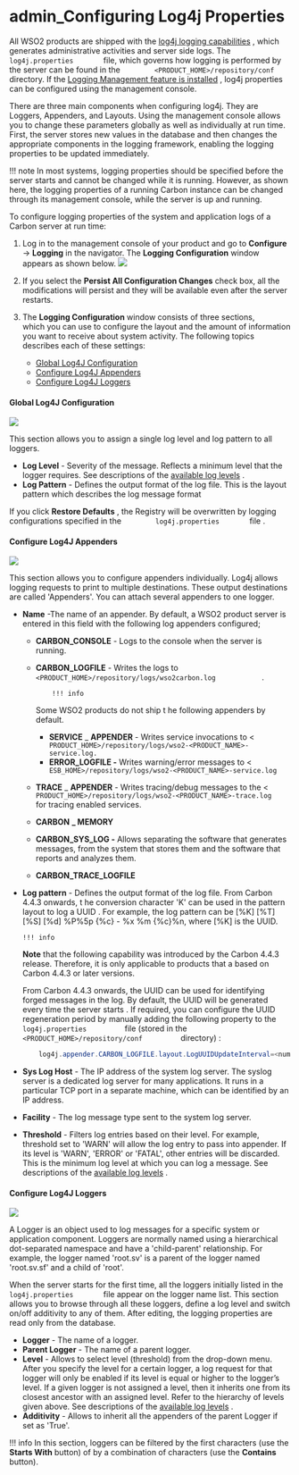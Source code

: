 # admin\_Configuring Log4j Properties

All WSO2 products are shipped with the [log4j logging capabilities](https://docs.wso2.com/display/ADMIN44x/Monitoring+Logs) , which generates administrative activities and server side logs. The `         log4j.properties        ` file, which governs how logging is performed by the server can be found in the `         <PRODUCT_HOME>/repository/conf        ` directory. If the [Logging Management feature is installed](https://docs.wso2.com/display/ADMIN44x/Monitoring+Logs) , log4j properties can be configured using the management console.

There are three main components when configuring log4j. They are Loggers, Appenders, and Layouts. Using the management console allows you to change these parameters globally as well as individually at run time. First, the server stores new values in the database and then changes the appropriate components in the logging framework, enabling the logging properties to be updated immediately.

!!! note
In most systems, logging properties should be specified before the server starts and cannot be changed while it is running. However, as shown here, the logging properties of a running Carbon instance can be changed through its management console, while the server is up and running.


To configure logging properties of the system and application logs of a Carbon server at run time:

1.  Log in to the management console of your product and go to **Configure** -&gt; **Logging** in the navigator. The **Logging Configuration** window appears as shown below.
    ![](attachments/28705820/28870019.png)
2.  If you select the **Persist All Configuration Changes** check box, all the modifications will persist and they will be available even after the server restarts.
3.  The **Logging Configuration** window consists of three sections, which you can use to configure the layout and the amount of information you want to receive about system activity. The following topics describes each of these settings:

    -   [Global Log4J Configuration](#admin_ConfiguringLog4jProperties-GlobalLog4JConfiguration)
    -   [Configure Log4J Appenders](#admin_ConfiguringLog4jProperties-ConfigureLog4JAppenders)
    -   [Configure Log4J Loggers](#admin_ConfiguringLog4jProperties-ConfigureLog4JLoggers)

#### Global Log4J Configuration

![](attachments/28705820/28870018.png)

This section allows you to assign a single log level and log pattern to all loggers.

-   **Log Level** - Severity of the message. Reflects a minimum level that the logger requires. See descriptions of the [available log levels](https://docs.wso2.com/display/ADMIN44x/Monitoring+Logs#MonitoringLogs-log4j_levels) .
-   **Log Pattern** - Defines the output format of the log file. This is the layout pattern which describes the log message format

If you click **Restore Defaults** , the Registry will be overwritten by logging configurations specified in the `         log4j.properties        ` file .

#### Configure Log4J Appenders

![](attachments/28705820/28870017.png)

This section allows you to configure appenders individually. Log4j allows logging requests to print to multiple destinations. These output destinations are called 'Appenders'. You can attach several appenders to one logger.

-   **Name** -The name of an appender. By default, a WSO2 product server is entered in this field with the following log appenders configured;
    -   **CARBON\_CONSOLE** - Logs to the console when the server is running.
    -   **CARBON\_LOGFILE** - Writes the logs to `             <PRODUCT_HOME>/repository/logs/wso2carbon.log            ` .

                !!! info
        Some WSO2 products do not ship t he following appenders by default.

        -   **SERVICE** \_ **APPENDER** - Writes service invocations to &lt; `              PRODUCT_HOME>/repository/logs/wso2-<PRODUCT_NAME>-service.log.             `
        -   **ERROR\_LOGFILE -** Writes warning/error messages to &lt; `              ESB_HOME>/repository/logs/wso2-<PRODUCT_NAME>-service.log             `


    -   **TRACE** \_ **APPENDER** - Writes tracing/debug messages to the &lt; `             PRODUCT_HOME>/repository/logs/wso2-<PRODUCT_NAME>-trace.log            ` for tracing enabled services.

    -   **CARBON** **\_ MEMORY**
    -   **CARBON\_SYS\_LOG -** Allows separating the software that generates messages, from the system that stores them and the software that reports and analyzes them.
    -   **CARBON\_TRACE\_LOGFILE**

<!-- -->

-   **Log pattern** - Defines the output format of the log file. From Carbon 4.4.3 onwards, t he conversion character 'K' can be used in the pattern layout to log a UUID . For example, the log pattern can be \[%K\] \[%T\] \[%S\] \[%d\] %P%5p {%c} - %x %m {%c}%n, where \[%K\] is the UUID.

        !!! info
    **Note** that the following capability was introduced by the Carbon 4.4.3 release. Therefore, it is only applicable to products that a based on Carbon 4.4.3 or later versions.

    From Carbon 4.4.3 onwards, the UUID can be used for identifying forged messages in the log. By default, the UUID will be generated every time the server starts . If required, you can configure the UUID regeneration period by manually adding the following property to the `           log4j.properties          ` file (stored in the `           <PRODUCT_HOME>/repository/conf          ` directory) :

    ``` java
        log4j.appender.CARBON_LOGFILE.layout.LogUUIDUpdateInterval=<number_of_hours>
    ```


-   **Sys Log Host** - The IP address of the system log server. The syslog server is a dedicated log server for many applications. It runs in a particular TCP port in a separate machine, which can be identified by an IP address.
-   **Facility** - The log message type sent to the system log server.
-   **Threshold** - Filters log entries based on their level. For example, threshold set to 'WARN' will allow the log entry to pass into appender. If its level is 'WARN', 'ERROR' or 'FATAL', other entries will be discarded. This is the minimum log level at which you can log a message. See descriptions of the [available log levels](https://docs.wso2.com/display/ADMIN44x/Monitoring+Logs#MonitoringLogs-log4j_levels) .

#### Configure Log4J Loggers

![](attachments/28705820/28870022.png)

A Logger is an object used to log messages for a specific system or application component. Loggers are normally named using a hierarchical dot-separated namespace and have a 'child-parent' relationship. For example, the logger named 'root.sv' is a parent of the logger named 'root.sv.sf' and a child of 'root'.

When the server starts for the first time, all the loggers initially listed in the `         log4j.properties        ` file appear on the logger name list. This section allows you to browse through all these loggers, define a log level and switch on/off additivity to any of them. After editing, the logging properties are read only from the database.

-   **Logger** - The name of a logger.
-   **Parent Logger** - The name of a parent logger.
-   **Level** - Allows to select level (threshold) from the drop-down menu. After you specify the level for a certain logger, a log request for that logger will only be enabled if its level is equal or higher to the logger’s level. If a given logger is not assigned a level, then it inherits one from its closest ancestor with an assigned level. Refer to the hierarchy of levels given above. See descriptions of the [available log levels](https://docs.wso2.com/display/ADMIN44x/Monitoring+Logs#MonitoringLogs-log4j_levels) .
-   **Additivity** - Allows to inherit all the appenders of the parent Logger if set as 'True'.

!!! info
In this section, loggers can be filtered by the first characters (use the **Starts With** button) of by a combination of characters (use the **Contains** button).


